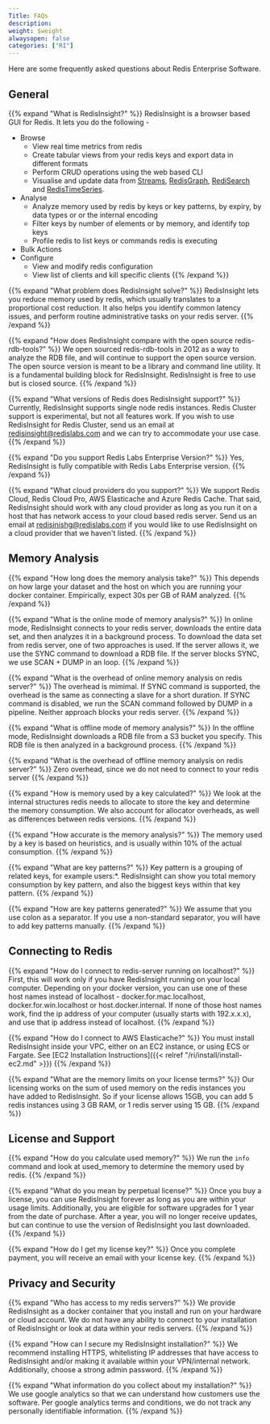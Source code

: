 ```yaml
---
Title: FAQs
description:
weight: $weight
alwaysopen: false
categories: ["RI"]
---
```

Here are some frequently asked questions about Redis Enterprise Software.

## General

{{% expand "What is RedisInsight?" %}}
RedisInsight is a browser based GUI for Redis. It lets you do the following -

- Browse
  - View real time metrics from redis
  - Create tabular views from your redis keys and export data in different formats
  - Perform CRUD operations using the web based CLI
  - Visualise and update data from [Streams](https://redis.io/commands#stream), [RedisGraph](redisgraph.io), [RediSearch](redisearch.io) and [RedisTimeSeries](redistimeseries.io).
- Analyse
  - Analyze memory used by redis by keys or key patterns, by expiry, by data types or or the internal encoding
  - Filter keys by number of elements or by memory, and identify top keys
  - Profile redis to list keys or commands redis is executing
- Bulk Actions
- Configure
  - View and modify redis configuration
  - View list of clients and kill specific clients
{{% /expand %}}

{{% expand "What problem does RedisInsight solve?" %}}
RedisInsight lets you reduce memory used by redis, which usually translates to a proportional cost reduction. It also helps you identify common latency issues, and perform routine administrative tasks on your redis server.
{{% /expand %}}

{{% expand "How does RedisInsight compare with the open source redis-rdb-tools?" %}}
We open sourced redis-rdb-tools in 2012 as a way to analyze the RDB file, and will continue to support the open source version. The open source version is meant to be a library and command line utility. It is a fundamental building block for RedisInsight. RedisInsight is free to use but is closed source.
{{% /expand %}}

{{% expand "What versions of Redis does RedisInsight support?" %}}
Currently, RedisInsight supports single node redis instances. Redis Cluster support is experimental, but not all features work. If you wish to use RedisInsight for Redis Cluster, send us an email at redisinsight@redislabs.com and we can try to accommodate your use case.
{{% /expand %}}

{{% expand "Do you support Redis Labs Enterprise Version?" %}}
Yes, RedisInsight is fully compatible with Redis Labs Enterprise version.
{{% /expand %}}

{{% expand "What cloud providers do you support?" %}}
We support Redis Cloud, Redis Cloud Pro, AWS Elasticache and Azure Redis Cache. That said, RedisInsight should work with any cloud provider as long as you run it on a host that has network access to your cloud based redis server. Send us an email at redisinishg@redislabs.com if you would like to use RedisInsight on a cloud provider that we haven't listed.
{{% /expand %}}

## Memory Analysis

{{% expand "How long does the memory analysis take?" %}}
This depends on how large your dataset and the host on which you are running your docker container. Empirically, expect 30s per GB of RAM analyzed.
{{% /expand %}}

{{% expand "What is the online mode of memory analysis?" %}}
In online mode, RedisInsight connects to your redis server, downloads the entire data set, and then analyzes it in a background process. To download the data set from redis server, one of two approaches is used. If the server allows it, we use the SYNC command to download a RDB file. If the server blocks SYNC, we use SCAN + DUMP in an loop.
{{% /expand %}}

{{% expand "What is the overhead of online memory analysis on redis server?" %}}
The overhead is mimimal. If SYNC command is supported, the overhead is the same as connecting a slave for a short duration. If SYNC command is disabled, we run the  SCAN command followed by DUMP in a pipeline. Neither approach blocks your redis server.
{{% /expand %}}

{{% expand "What is offline mode of memory analysis?" %}}
In the offline mode, RedisInsight downloads a RDB file from a S3 bucket you specify. This RDB file is then analyzed in a background process.
{{% /expand %}}

{{% expand "What is the overhead of offline memory analysis on redis server?" %}}
Zero overhead, since we do not need to connect to your redis server
{{% /expand %}}

{{% expand "How is memory used by a key calculated?" %}}
We look at the internal structures redis needs to allocate to store the key and determine the memory consumption. We also account for allocator overheads, as well as differences between redis versions.
{{% /expand %}}

{{% expand "How accurate is the memory analysis?" %}}
The memory used by a key is based on heuristics, and is usually within 10% of the actual consumption.
{{% /expand %}}

{{% expand "What are key patterns?" %}}
Key pattern is a grouping of related keys, for example users:*. RedisInsight can show you total memory consumption by key pattern, and also the biggest keys within that key pattern.
{{% /expand %}}

{{% expand "How are key patterns generated?" %}}
We assume that you use colon as a separator. If you use a non-standard separator, you will have to add key patterns manually.
{{% /expand %}}

## Connecting to Redis

{{% expand "How do I connect to redis-server running on localhost?" %}}
First, this will work only if you have RedisInsight running on your local computer. Depending on your docker version, you can use one of these host names instead of localhost - docker.for.mac.localhost, docker.for.win.localhost or host.docker.internal. If none of those host names work, find the ip address of your computer (usually starts with 192.x.x.x), and use that ip address instead of localhost.
{{% /expand %}}

{{% expand "How do I connect to AWS Elasticache?" %}}
You must install RedisInsight inside your VPC, either on an EC2 instance, or using ECS or Fargate. See [EC2 Installation Instructions]({{< relref "/ri/install/install-ec2.md" >}})
{{% /expand %}}

{{% expand "What are the memory limits on your license terms?" %}}
Our licensing works on the sum of used memory on the redis instances you have added to RedisInsight. So if your license allows 15GB, you can add 5 redis instances using 3 GB RAM, or 1 redis server using 15 GB.
{{% /expand %}}

## License and Support

{{% expand "How do you calculate used memory?" %}}
We run the `info` command and look at used_memory to determine the memory used by redis.
{{% /expand %}}

{{% expand "What do you mean by perpetual license?" %}}
Once you buy a license, you can use RedisInsight forever as long as you are within your usage limits. Additionally, you are eligible for software upgrades for 1 year from the date of purchase. After a year, you will no longer receive updates, but can continue to use the version of RedisInsight you last downloaded.
{{% /expand %}}

{{% expand "How do I get my license key?" %}}
Once you complete payment, you will receive an email with your license key.
{{% /expand %}}

## Privacy and Security

{{% expand "Who has access to my redis servers?" %}}
We provide RedisInsight as a docker container that you install and run on your hardware or cloud account. We do not have any ability to connect to your installation of RedisInsight or look at data within your redis servers.
{{% /expand %}}

{{% expand "How can I secure my RedisInsight installation?" %}}
We recommend installing HTTPS, whitelisting IP addresses that have access to RedisInsight and/or making it available within your VPN/internal network. Additionally, choose a strong admin password.
{{% /expand %}}

{{% expand "What information do you collect about my installation?" %}}
We use google analytics so that we can understand how customers use the software. Per google analytics terms and conditions, we do not track any personally identifiable information.
{{% /expand %}}

